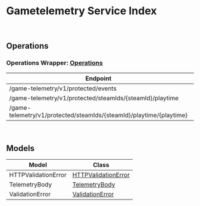 # Gametelemetry Service Index

&nbsp;  

## Operations

### Operations Wrapper:  [Operations](../AccelByte.Sdk/Api/Gametelemetry/Wrapper/Operations.cs)
| Endpoint | Method | ID | Class |
|---|---|---|---|
| /game-telemetry/v1/protected/events | POST | ProtectedSaveEventsGameTelemetryV1ProtectedEventsPost | [ProtectedSaveEventsGameTelemetryV1ProtectedEventsPost](../AccelByte.Sdk/Api/Gametelemetry/Operation//ProtectedSaveEventsGameTelemetryV1ProtectedEventsPost.cs) |
| /game-telemetry/v1/protected/steamIds/{steamId}/playtime | GET | ProtectedGetPlaytimeGameTelemetryV1ProtectedSteamIdsSteamIdPlaytimeGet | [ProtectedGetPlaytimeGameTelemetryV1ProtectedSteamIdsSteamIdPlaytimeGet](../AccelByte.Sdk/Api/Gametelemetry/Operation//ProtectedGetPlaytimeGameTelemetryV1ProtectedSteamIdsSteamIdPlaytimeGet.cs) |
| /game-telemetry/v1/protected/steamIds/{steamId}/playtime/{playtime} | PUT | ProtectedUpdatePlaytimeGameTelemetryV1ProtectedSteamIdsSteamIdPlaytimePlaytimePut | [ProtectedUpdatePlaytimeGameTelemetryV1ProtectedSteamIdsSteamIdPlaytimePlaytimePut](../AccelByte.Sdk/Api/Gametelemetry/Operation//ProtectedUpdatePlaytimeGameTelemetryV1ProtectedSteamIdsSteamIdPlaytimePlaytimePut.cs) |


&nbsp;  

## Models

| Model | Class |
|---|---|
| HTTPValidationError | [HTTPValidationError](../AccelByte.Sdk/Api/Gametelemetry/Model/HTTPValidationError.cs) |
| TelemetryBody | [TelemetryBody](../AccelByte.Sdk/Api/Gametelemetry/Model/TelemetryBody.cs) |
| ValidationError | [ValidationError](../AccelByte.Sdk/Api/Gametelemetry/Model/ValidationError.cs) |

